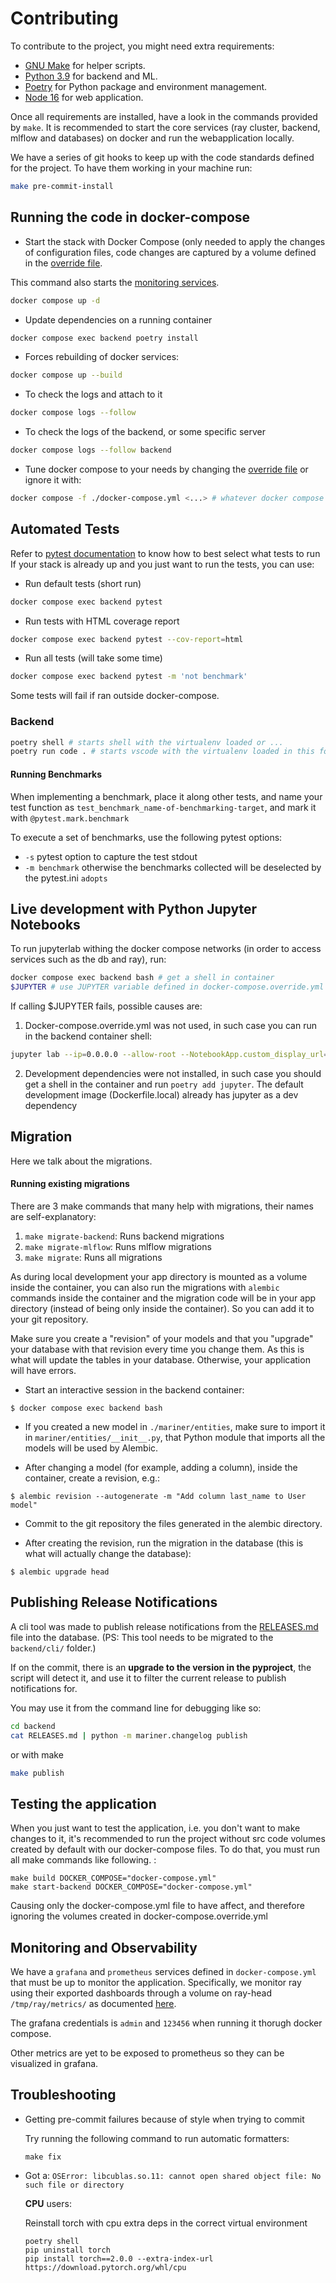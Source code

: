 # Contributing

To contribute to the project, you might need extra requirements:

- [GNU Make](https://www.gnu.org/software/make/) for helper scripts.
- [Python 3.9](https://www.python.org/downloads/) for backend and ML.
- [Poetry](https://python-poetry.org/) for Python package and environment management.
- [Node 16](https://nodejs.org/en/download) for web application.

Once all requirements are installed, have a look in the commands provided by `make`.
It is recommended to start the core services (ray cluster, backend, mlflow and databases)
on docker and run the webapplication locally.

We have a series of git hooks to keep up with the code standards defined for the project.
To have them working in your machine run:

```bash
make pre-commit-install
```


## Running the code in docker-compose

- Start the stack with Docker Compose (only needed to apply the changes of configuration files, code changes are captured by a volume defined in the [override file](./docker-compose.override.yml).

This command also starts the [monitoring services](./CONTRIBUTING.md#monitoring).

```bash
docker compose up -d
```

- Update dependencies on a running container

```bash
docker compose exec backend poetry install
```

- Forces rebuilding of docker services:

```bash
docker compose up --build
```

- To check the logs and attach to it

```bash
docker compose logs --follow
```

- To check the logs of the backend, or some specific server

```bash
docker compose logs --follow backend
```

- Tune docker compose to your needs by changing the [override file](./docker-compose.override.yml) or ignore it with:

```bash
docker compose -f ./docker-compose.yml <...> # whatever docker compose commad you'd like to run without being overwritten by override file
```

## Automated Tests

Refer to [pytest documentation](https://docs.pytest.org/en/7.2.x/) to know how to best select what tests to run
If your stack is already up and you just want to run the tests, you can use:

- Run default tests (short run)

```bash
docker compose exec backend pytest
```

- Run tests with HTML coverage report

```bash
docker compose exec backend pytest --cov-report=html
```

- Run all tests (will take some time)

```bash
docker compose exec backend pytest -m 'not benchmark'
```

Some tests will fail if ran outside docker-compose.


### Backend

```bash
poetry shell # starts shell with the virtualenv loaded or ...
poetry run code . # starts vscode with the virtualenv loaded in this folder
```
#### Running Benchmarks

When implementing a benchmark, place it along other tests, and name your test function as `test_benchmark_name-of-benchmarking-target`, and mark it with `@pytest.mark.benchmark`

To execute a set of benchmarks, use the following pytest options:

- `-s` pytest option to capture the test stdout
- `-m benchmark` otherwise the benchmarks collected will be deselected by the pytest.ini `adopts`

## Live development with Python Jupyter Notebooks

To run jupyterlab withing the docker compose networks (in order to access services such as the db and ray), run:

```bash
docker compose exec backend bash # get a shell in container
$JUPYTER # use JUPYTER variable defined in docker-compose.override.yml
```

If calling $JUPYTER fails, possible causes are:

1. Docker-compose.override.yml was not used, in such case you can run in the backend container shell:

```bash
jupyter lab --ip=0.0.0.0 --allow-root --NotebookApp.custom_display_url=http://127.0.0.1:8888
```

2. Development dependencies were not installed, in such case you should
   get a shell in the container and run `poetry add jupyter`. The default
   development image (Dockerfile.local) already has jupyter as a dev dependency

## Migration

Here we talk about the migrations.

#### Running existing migrations

There are 3 make commands that many help with migrations, their names are self-explanatory:

1. `make migrate-backend`: Runs backend migrations
1. `make migrate-mlflow`: Runs mlflow migrations
1. `make migrate`: Runs all migrations

As during local development your app directory is mounted as a volume inside the container, you can also run the migrations with `alembic` commands inside the container and the migration code will be in your app directory (instead of being only inside the container). So you can add it to your git repository.

Make sure you create a "revision" of your models and that you "upgrade" your database with that revision every time you change them. As this is what will update the tables in your database. Otherwise, your application will have errors.

- Start an interactive session in the backend container:

```console
$ docker compose exec backend bash
```

- If you created a new model in `./mariner/entities`, make sure to import it in `mariner/entities/__init__.py`, that Python module that imports all the models will be used by Alembic.

- After changing a model (for example, adding a column), inside the container, create a revision, e.g.:

```console
$ alembic revision --autogenerate -m "Add column last_name to User model"
```

- Commit to the git repository the files generated in the alembic directory.

- After creating the revision, run the migration in the database (this is what will actually change the database):

```console
$ alembic upgrade head
```


## Publishing Release Notifications

A cli tool was made to publish release notifications from the [RELEASES.md](./RELEASES.md) file
into the database. (PS: This tool needs to be migrated to the `backend/cli/` folder.)

If on the commit, there is an **upgrade to the version in the pyproject**, the script will
detect it, and use it to filter the current release to publish notifications for.

You may use it from the command line for debugging like so:

```bash
cd backend
cat RELEASES.md | python -m mariner.changelog publish
```

or with make

```bash
make publish
```

## Testing the application

When you just want to test the application, i.e. you don't want to make changes to it, it's
recommended to run the project without src code volumes created by default with our docker-compose
files. To do that, you must run all make commands like following. :

```console
make build DOCKER_COMPOSE="docker-compose.yml"
make start-backend DOCKER_COMPOSE="docker-compose.yml"
```

Causing only the docker-compose.yml file to have affect, and therefore ignoring the volumes created in docker-compose.override.yml

## Monitoring and Observability

We have a `grafana` and `prometheus` services defined in `docker-compose.yml` that must be up to monitor the application.
Specifically, we monitor ray using their exported dashboards through a volume on ray-head `/tmp/ray/metrics/`
as documented [here](https://docs.ray.io/en/latest/ray-observability/ray-metrics.html).

The grafana credentials is `admin` and `123456` when running it thorugh docker compose.

Other metrics are yet to be exposed to prometheus so they can be visualized in grafana.

## Troubleshooting

- Getting pre-commit failures because of style when trying to commit

  Try running the following command to run automatic formatters:

  ```console
  make fix
  ```

- Got a: `OSError: libcublas.so.11: cannot open shared object file: No such file or directory`

  **CPU** users:

  Reinstall torch with cpu extra deps in the correct virtual environment

  ```
  poetry shell
  pip uninstall torch
  pip install torch==2.0.0 --extra-index-url https://download.pytorch.org/whl/cpu
  ```
